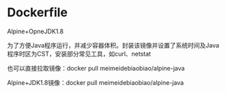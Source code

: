 # Dockerfile

Alpine+OpneJDK1.8

为了方便Java程序运行，并减少容器体积。封装该镜像并设置了系统时间及Java程序时区为CST，安装部分常见工具，如curl、netstat


也可以直接拉取镜像：docker pull meimeidebiaobiao/alpine-java

Alpine+JDK1.8镜像：docker pull meimeidebiaobiao/alpine-java

